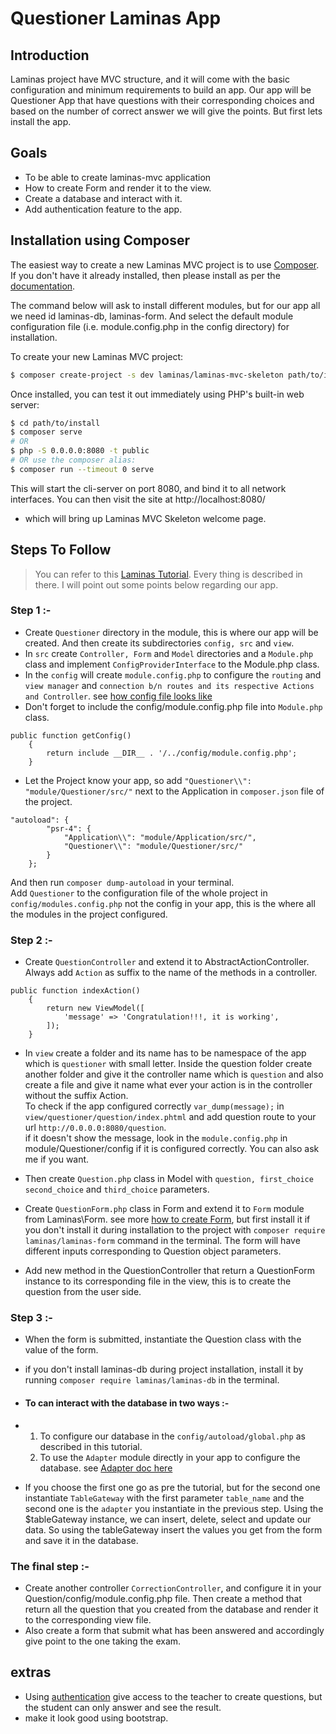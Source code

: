 # Questioner Laminas App

## Introduction

Laminas project have MVC structure, and it will come with the basic configuration and minimum requirements to build an app. Our app will be Questioner App that have questions with their corresponding choices and based on the number of correct answer we will give the points. But first lets install the app. 

## Goals
- To be able to create laminas-mvc application
- How to create Form and render it to the view.
- Create a database and interact with it.
- Add authentication feature to the app.

## Installation using Composer

The easiest way to create a new Laminas MVC project is to use
[Composer](https://getcomposer.org/). If you don't have it already installed,
then please install as per the [documentation](https://getcomposer.org/doc/00-intro.md).

The command below will ask to install different modules, but for our app all we need id laminas-db, laminas-form. And select the default module configuration file (i.e. module.config.php in the config directory) for installation. 

To create your new Laminas MVC project:

```bash
$ composer create-project -s dev laminas/laminas-mvc-skeleton path/to/install
```

Once installed, you can test it out immediately using PHP's built-in web server:

```bash
$ cd path/to/install
$ composer serve 
# OR 
$ php -S 0.0.0.0:8080 -t public
# OR use the composer alias:
$ composer run --timeout 0 serve
```

This will start the cli-server on port 8080, and bind it to all network
interfaces. You can then visit the site at http://localhost:8080/
- which will bring up Laminas MVC Skeleton welcome page.

## Steps To Follow

> You can refer to this [Laminas Tutorial](https://docs.laminas.dev/tutorials/getting-started/skeleton-application/). Every thing is described in there. I will point out some points below regarding our app.

### Step 1 :-
- Create `Questioner` directory in the module, this is where our app will be created. And then create its subdirectories `config, src` and `view`.
- In `src` create `Controller, Form` and `Model` directories and a `Module.php` class and implement `ConfigProviderInterface` to the Module.php class.
- In the `config` will create `module.config.php` to configure the `routing` and `view manager` and `connection b/n routes and its respective Actions and Controller`. see [how config file looks like](https://docs.laminas.dev/tutorials/getting-started/routing-and-controllers/) 
- Don't forget to include the config/module.config.php file into `Module.php` class.
```phpt
public function getConfig()
    {
        return include __DIR__ . '/../config/module.config.php';
    }
```
- Let the Project know your app, so add `"Questioner\\": "module/Questioner/src/"` next to the Application in `composer.json` file of the project. 
```phpt
"autoload": {
        "psr-4": {
            "Application\\": "module/Application/src/",
            "Questioner\\": "module/Questioner/src/"
        }
    };
```
And then run `composer dump-autoload` in your terminal. <br>
Add `Questioner` to the configuration file of the whole project in `config/modules.config.php` not the config in your app, this is the where all the modules in the project configured.

### Step 2 :-
- Create `QuestionController` and extend it to AbstractActionController. Always add `Action` as suffix to the name of the methods in a controller.
```phpt
public function indexAction()
    {
        return new ViewModel([
            'message' => 'Congratulation!!!, it is working',
        ]);
    }
```
- In `view` create a folder and its name has to be namespace of the app which is `questioner` with small letter. Inside the question folder create another folder and give it the controller name which is `question` and also create a file and give it name what ever your action is in the controller without the suffix Action. <br>
  To check if the app configured correctly `var_dump(message);` in `view/questioner/question/index.phtml` and add question route to your url `http://0.0.0.0:8080/question`. <br>
  if it doesn't show the message, look in the `module.config.php` in module/Questioner/config if it is configured correctly. You can also ask me if you want.

- Then create `Question.php` class in Model with `question, first_choice second_choice` and `third_choice` parameters.
- Create `QuestionForm.php` class in Form and extend it to `Form` module from Laminas\Form. see more [how to create Form](https://docs.laminas.dev/tutorials/getting-started/forms-and-actions/), but first install it if you don't install it during installation to the project with `composer require laminas/laminas-form` command in the terminal. The form will have different inputs corresponding to Question object parameters.
- Add new method in the QuestionController that return a QuestionForm instance to its corresponding file in the view, this is to create the question from the user side. 

### Step 3 :- 
- When the form is submitted, instantiate the Question class with the value of the form.
- if you don't install laminas-db during project installation, install it by running `composer require laminas/laminas-db` in the terminal.
- #### To can interact with the database in two ways :-
- 1. To configure our database in the `config/autoload/global.php` as described in this tutorial.
  2. To use the `Adapter` module directly in your app to configure the database. see [Adapter doc here](https://docs.laminas.dev/laminas-db/adapter/)
  
- If you choose the first one go as pre the tutorial, but for the second one instantiate `TableGateway` with the first parameter `table_name` and the second one is the `adapter` you instantiate in the previous step. Using the $tableGateway instance, we can insert, delete, select and update our data. So using the tableGateway insert the values you get from the form and save it in the database.

### The final step :-
- Create another controller `CorrectionController`, and configure it in your Question/config/module.config.php file. Then create a method that return all the question that you created from the database and render it to the corresponding view file.
- Also create a form that submit what has been answered and accordingly give point to the one taking the exam.

## extras
- Using [authentication](https://docs.laminas.dev/laminas-authentication/intro/) give access to the teacher to create questions, but the student can only answer and see the result.
- make it look good using bootstrap. 

